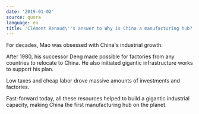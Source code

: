 ```yaml
---
date: '2019-01-02'
source: quora
language: en
title: 'Clément Renaud\''s answer to Why is China a manufacturing hub? - Quora'
---
```


For decades, Mao was obsessed with China's industrial growth.

After 1980, his successor Deng made possible for factories from any
countries to relocate to China. He also initiated gigantic
infrastructure works to support his plan.

Low taxes and cheap labor drove massive amounts of investments and
factories.

Fast-forward today, all these resources helped to build a gigantic
industrial capacity, making China the first manufacturing hub on the
planet.
